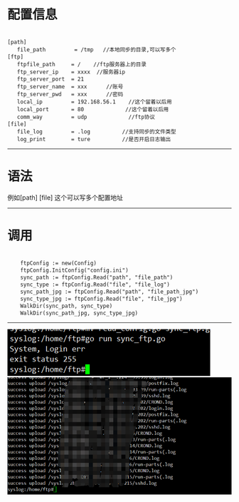 # 配置信息
<pre><code>
[path]
   file_path         = /tmp   //本地同步的目录,可以写多个
[ftp]
   ftpfile_path     = /    //ftp服务器上的目录 
   ftp_server_ip    = xxxx  //服务器ip
   ftp_server_port  = 21                     
   ftp_server_name  = xxx      //账号
   ftp_server_pwd   = xxx      //密码         
   local_ip         = 192.168.56.1    //这个留着以后用 
   local_port       = 80             //这个留着以后用 
   comm_way         = udp             //ftp协议    
[file]
   file_log         = .log          //支持同步的文件类型
   log_print        = ture          //是否开启日志输出
</code></pre>
* * *
# 语法
 例如[path] [file] 这个可以写多个配置地址
 
 * * *
 # 调用
 <pre><code>
    ftpConfig := new(Config)
    ftpConfig.InitConfig("config.ini")
    sync_path := ftpConfig.Read("path", "file_path")
    sync_type := ftpConfig.Read("file", "file_log")
    sync_path_jpg := ftpConfig.Read("path", "file_path_jpg")
    sync_type_jpg := ftpConfig.Read("file", "file_jpg")
    WalkDir(sync_path, sync_type)
    WalkDir(sync_path_jpg, sync_type_jpg)
</code></pre>
* * *
  ![go_sync_ftp](./jpg/1.png)
  ![go_sync_ftp](./jpg/2.png)
 
